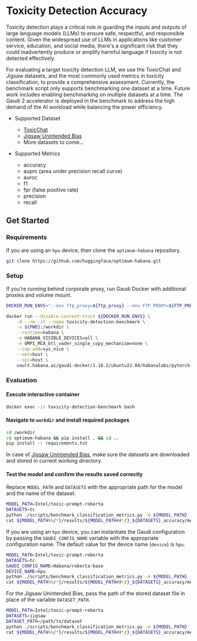 # Toxicity Detection Accuracy

Toxicity detection plays a critical role in guarding the inputs and outputs of large language models (LLMs) to ensure safe, respectful, and responsible content. Given the widespread use of LLMs in applications like customer service, education, and social media, there's a significant risk that they could inadvertently produce or amplify harmful language if toxicity is not detected effectively. 

For evaluating a target toxicity detection LLM, we use the ToxicChat and Jigsaw datasets, and the most commonly used metrics in toxicity classification, to provide a comprehensive assessment. Currently, the benchmark script only supports benchmarking one dataset at a time. Future work includes enabling benchmarking on multiple datasets at a time. The Gaudi 2 accelerator is deployed in the benchmark to address the high demand of the AI workload while balancing the power efficiency. 

- Supported Dataset
    - [ToxicChat](https://huggingface.co/datasets/lmsys/toxic-chat)
    - [Jigsaw Unintended Bias](https://www.kaggle.com/c/jigsaw-unintended-bias-in-toxicity-classification)
    - More datasets to come...
    
- Supported Metrics
    - accuracy
    - auprc (area under precision recall curve)
    - auroc
    - f1
    - fpr (false positive rate)
    - precision
    - recall

## Get Started

### Requirements
If you are using an `hpu` device, then clone the `optimum-habana` repository.
```bash
git clone https://github.com/huggingface/optimum-habana.git
```

### Setup
If you're running behind corporate proxy, run Gaudi Docker with additional proxies and volume mount.
```bash
DOCKER_RUN_ENVS="--env ftp_proxy=${ftp_proxy} --env FTP_PROXY=${FTP_PROXY} --env http_proxy=${http_proxy} --env HTTP_PROXY=${HTTP_PROXY} --env https_proxy=${https_proxy} --env HTTPS_PROXY=${HTTPS_PROXY} --env no_proxy=${no_proxy} --env NO_PROXY=${NO_PROXY} --env socks_proxy=${socks_proxy} --env SOCKS_PROXY=${SOCKS_PROXY} --env TF_ENABLE_MKL_NATIVE_FORMAT=1"

docker run --disable-content-trust ${DOCKER_RUN_ENVS} \
    -d --rm -it --name toxicity-detection-benchmark \
    -v ${PWD}:/workdir \
    --runtime=habana \
    -e HABANA_VISIBLE_DEVICES=all \
    -e OMPI_MCA_btl_vader_single_copy_mechanism=none \
    --cap-add=sys_nice \
    --net=host \
    --ipc=host \
    vault.habana.ai/gaudi-docker/1.16.2/ubuntu22.04/habanalabs/pytorch-installer-2.2.2:latest
```

### Evaluation
#### Execute interactive container
```bash
docker exec -it toxicity-detection-benchmark bash
```
#### Navigate to `workdir` and install required packages
```bash
cd /workdir
cd optimum-habana && pip install . && cd ..
pip install -r requirements.txt
```

In case of [Jigsaw Unintended Bias](https://www.kaggle.com/c/jigsaw-unintended-bias-in-toxicity-classification), make sure the datasets are downloaded and stored in current working directory.

#### Test the model and confirm the results saved correctly
Replace `MODEL_PATH` and `DATASETS` with the appropriate path for the model and the name of the dataset.
```bash
MODEL_PATH=Intel/toxic-prompt-roberta
DATASETS=tc
python ./scripts/benchmark_classification_metrics.py -m ${MODEL_PATH} -d ${DATASETS}
cat ${MODEL_PATH%%/*}/results/${MODEL_PATH##*/}_${DATASETS}_accuracy/metrics.json
```

If you are using an `hpu` device, you can instantiate the Gaudi configuration by passing the `GAUDI_CONFIG_NAME` variable with the appropriate configuration name. The default value for the device name (`device`) is `hpu`.
```bash
MODEL_PATH=Intel/toxic-prompt-roberta
DATASETS=tc
GAUDI_CONFIG_NAME=Habana/roberta-base
DEVICE_NAME=hpu
python ./scripts/benchmark_classification_metrics.py -m ${MODEL_PATH} -d ${DATASETS} -g_config ${GAUDI_CONFIG_NAME} --device ${DEVICE_NAME}
cat ${MODEL_PATH%%/*}/results/${MODEL_PATH##*/}_${DATASETS}_accuracy/metrics.json 
```

For the Jigsaw Unintended Bias, pass the path of the stored dataset file in place of the variable `DATASET_PATH`.
```bash
MODEL_PATH=Intel/toxic-prompt-roberta
DATASETS=jigsaw
DATASET_PATH=/path/to/dataset
python ./scripts/benchmark_classification_metrics.py -m ${MODEL_PATH} -d ${DATASETS} -p ${DATASET_PATH} 
cat ${MODEL_PATH%%/*}/results/${MODEL_PATH##*/}_${DATASETS}_accuracy/metrics.json
```
